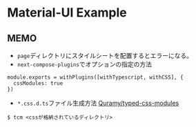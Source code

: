 # Material-UI Example

## MEMO
* `page`ディレクトリにスタイルシートを配置するとエラーになる。
* `next-compose-plugins`でオプションの指定の方法
```
module.exports = withPlugins([withTypescript, withCSS], {
  cssModules: true
})
```
* `*.css.d.ts`ファイル生成方法 [Quramy/typed-css-modules](https://github.com/Quramy/typed-css-modules)
```
$ tcm <cssが格納されているディレクトリ>
```

